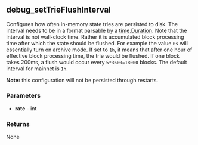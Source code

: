 ## debug_setTrieFlushInterval
Configures how often in-memory state tries are persisted to disk. The interval needs to be in a format parsable by a [time.Duration](https://pkg.go.dev/time#ParseDuration).
Note that the interval is not wall-clock time. 
Rather it is accumulated block processing time after which the state should be flushed. 
For example the value `0s` will essentially turn on archive mode. 
If set to `1h`, it means that after one hour of effective block processing time, the trie would be flushed. 
If one block takes 200ms, a flush would occur every `5*3600=18000` blocks. 
The default interval for mainnet is `1h`.

**Note:** this configuration will not be persisted through restarts.

### Parameters
- **rate** - int

### Returns
None